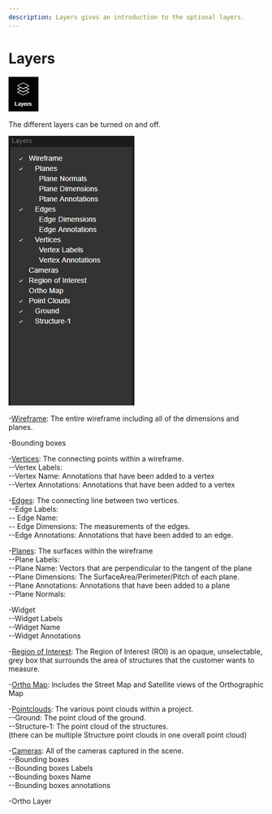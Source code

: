 ```yaml
---
description: Layers gives an introduction to the optional layers.
---
```


# Layers

![](../.gitbook/assets/layers-button.png)

The different layers can be turned on and off.

![](../.gitbook/assets/layers%20%281%29.png)

-[Wireframe](wireframe.md): The entire wireframe including all of the dimensions and planes.

-Bounding boxes

-[Vertices](vertices.md): The connecting points within a wireframe.  
   --Vertex Labels:   
       --Vertex Name: Annotations that have been added to a vertex  
       --Vertex Annotations: Annotations that have been added to a vertex   

-[Edges](edges.md): The connecting line between two vertices.  
   --Edge Labels:  
        -- Edge Name:  
        -- Edge Dimensions: The measurements of the edges.   
        --Edge Annotations: Annotations that have been added to an edge.

-[Planes](planes.md): The surfaces within the wireframe  
   --Plane Labels:  
      --Plane Name: Vectors that are perpendicular to the tangent of the plane  
      --Plane Dimensions: The SurfaceArea/Perimeter/Pitch of each plane.  
      --Plane Annotations: Annotations that have been added to a plane  
   --Plane Normals:

-Widget  
   --Widget Labels  
       --Widget Name  
       --Widget Annotations   

-[Region of Interest](region-of-interest.md): The Region of Interest \(ROI\) is an opaque, unselectable, grey box that surrounds the area of structures that the customer wants to measure.

-[Ortho Map](ortho-map.md): Includes the Street Map and Satellite views of the Orthographic Map

-[Pointclouds](point-clouds.md): The various point clouds within a project.  
   --Ground: The point cloud of the ground.  
   --Structure-1: The point cloud of the structures.   
     \(there can be multiple Structure point clouds in one overall point cloud\)

  
-[Cameras](camera.md): All of the cameras captured in the scene.  
      --Bounding boxes  
          --Bounding boxes Labels  
             --Bounding boxes Name  
             --Bounding boxes annotations

-Ortho Layer  
  
  


